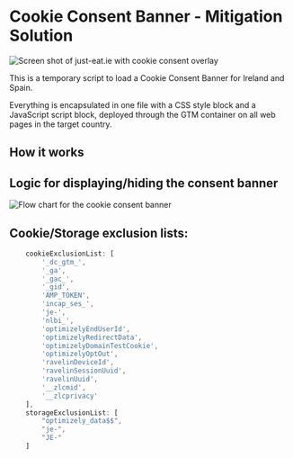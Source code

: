 # Cookie Consent Banner - Mitigation Solution

![Screen shot of just-eat.ie with cookie consent overlay](https://github.je-labs.com/simon-sanders/CookieConsent/blob/master/just-eat-ie-screen.PNG?raw=true)

This is a temporary script to load a Cookie Consent Banner for Ireland and Spain.

Everything is encapsulated in one file with a CSS style block and a JavaScript script block, deployed through the GTM container on all web pages in the target country.

## How it works



## Logic for displaying/hiding the consent banner

![Flow chart for the cookie consent banner](https://github.je-labs.com/simon-sanders/CookieConsent/blob/master/cookie-preferences.png?raw=true)

## Cookie/Storage exclusion lists:

```javascript
	cookieExclusionList: [
		'_dc_gtm_',
		'_ga',
		'_gac_',
		'_gid',
		'AMP_TOKEN',
		'incap_ses_',
		'je-',
		'nlbi_',
		'optimizelyEndUserId',
		'optimizelyRedirectData',
		'optimizelyDomainTestCookie',
		'optimizelyOptOut',
		'ravelinDeviceId',
		'ravelinSessionUuid',
		'ravelinUuid',
		'__zlcmid',
		'__zlcprivacy'
	],
	storageExclusionList: [
		"optimizely_data$$",
		"je-",
		"JE-"
	]
```

